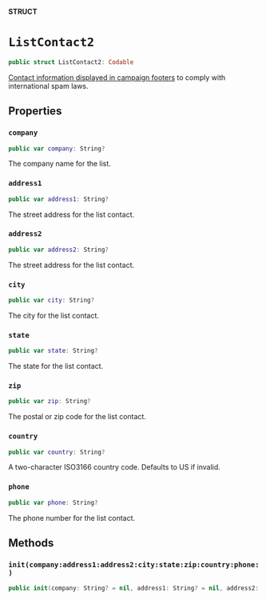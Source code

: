 **STRUCT**

# `ListContact2`

```swift
public struct ListContact2: Codable
```

[Contact information displayed in campaign footers](https://mailchimp.com/help/about-campaign-footers/) to comply with international spam laws.

## Properties
### `company`

```swift
public var company: String?
```

The company name for the list.

### `address1`

```swift
public var address1: String?
```

The street address for the list contact.

### `address2`

```swift
public var address2: String?
```

The street address for the list contact.

### `city`

```swift
public var city: String?
```

The city for the list contact.

### `state`

```swift
public var state: String?
```

The state for the list contact.

### `zip`

```swift
public var zip: String?
```

The postal or zip code for the list contact.

### `country`

```swift
public var country: String?
```

A two-character ISO3166 country code. Defaults to US if invalid.

### `phone`

```swift
public var phone: String?
```

The phone number for the list contact.

## Methods
### `init(company:address1:address2:city:state:zip:country:phone:)`

```swift
public init(company: String? = nil, address1: String? = nil, address2: String? = nil, city: String? = nil, state: String? = nil, zip: String? = nil, country: String? = nil, phone: String? = nil)
```
